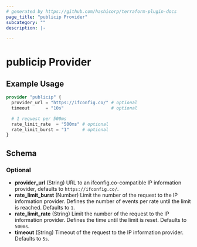 ```yaml
---
# generated by https://github.com/hashicorp/terraform-plugin-docs
page_title: "publicip Provider"
subcategory: ""
description: |-
  
---
```


# publicip Provider



## Example Usage

```terraform
provider "publicip" {
  provider_url = "https://ifconfig.co/" # optional
  timeout      = "10s"                  # optional

  # 1 request per 500ms
  rate_limit_rate  = "500ms" # optional
  rate_limit_burst = "1"     # optional
}
```

<!-- schema generated by tfplugindocs -->
## Schema

### Optional

- **provider_url** (String) URL to an ifconfig.co-compatible IP information provider, defaults to `https://ifconfig.co/`.
- **rate_limit_burst** (Number) Limit the number of the request to the IP information provider. Defines the number of events per rate until the limit is reached. Defaults to `1`.
- **rate_limit_rate** (String) Limit the number of the request to the IP information provider. Defines the time until the limit is reset. Defaults to `500ms`.
- **timeout** (String) Timeout of the request to the IP information provider. Defaults to `5s`.
